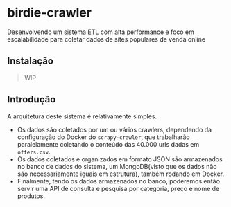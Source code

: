 # birdie-crawler
Desenvolvendo um sistema ETL com alta performance e foco em escalabilidade para coletar dados de sites populares de venda online

## Instalação
> WIP

## Introdução
A arquitetura deste sistema é relativamente simples.
- Os dados são coletados por um ou vários crawlers, dependendo da configuração do Docker do `scrapy-crawler`, que trabalharão paralelamente coletando o conteúdo das 40.000 urls dadas em `offers.csv`.
- Os dados coletados e organizados em formato JSON são armazenados no banco de dados do sistema, um MongoDB(visto que os dados não são necessariamente iguais em estrutura), também rodando em Docker.
- Finalmente, tendo os dados armazenados no banco, poderemos então servir uma API de consulta e pesquisa por categoria, preço e nome de produtos.

